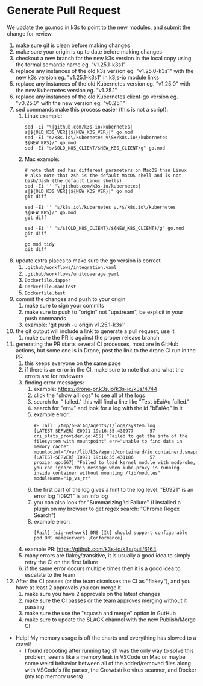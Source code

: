 # Generate Pull Request

We update the go.mod in k3s to point to the new modules, and submit the change for review.

1. make sure git is clean before making changes
1. make sure your origin is up to date before making changes
1. checkout a new branch for the new k3s version in the local copy using the formal semantic name eg. "v1.25.1-k3s1"
1. replace any instances of the old k3s version eg. "v1.25.0-k3s1" with the new k3s version eg. "v1.25.1-k3s1" in k3,s-io module links
1. replace any instances of the old Kubernetes version eg. "v1.25.0" with the new Kubernetes version eg. "v1.25.1"
1. replace any instances of the old Kubernetes client-go version eg. "v0.25.0" with the new version eg. "v0.25.1"
1. sed commands make this process easier (this is not a script):
   1. Linux example:
      ```
      sed -Ei "\|github.com/k3s-io/kubernetes| s|${OLD_K3S_VER}|${NEW_K3S_VER}|" go.mod
      sed -Ei "s/k8s.io\/kubernetes v\S+/k8s.io\/kubernetes ${NEW_K8S}/" go.mod
      sed -Ei "s/$OLD_K8S_CLIENT/$NEW_K8S_CLIENT/g" go.mod
      ```
    1. Mac example:
       ```
       # note that sed has different parameters on MacOS than Linux
       # also note that zsh is the default MacOS shell and is not bash/dash (the default Linux shells)
       sed -Ei '' "\|github.com/k3s-io/kubernetes| s|${OLD_K3S_VER}|${NEW_K3S_VER}|" go.mod
       git diff

       sed -Ei '' "s/k8s.io\/kubernetes v.*$/k8s.io\/kubernetes ${NEW_K8S}/" go.mod
       git diff

       sed -Ei '' "s/${OLD_K8S_CLIENT}/${NEW_K8S_CLIENT}/g" go.mod
       git diff

       go mod tidy
       git diff
       ```
1. update extra places to make sure the go version is correct
   1. `.github/workflows/integration.yaml`
   1. `.github/workflows/unitcoverage.yaml`
   1. `Dockerfile.dapper`
   1. `Dockerfile.manifest`
   1. `Dockerfile.test`
1. commit the changes and push to your origin
   1. make sure to sign your commits
   1. make sure to push to "origin" not "upstream", be explicit in your push commands
   1. example: 'git push -u origin v1.25.1-k3s1'
1. the git output will include a link to generate a pull request, use it
   1. make sure the PR is against the proper release branch
1. generating the PR starts several CI processes, most are in GitHub actions, but some one is in Drone, post the link to the drone CI run in the PR
   1. this keeps everyone on the same page
   1. if there is an error in the CI, make sure to note that and what the errors are for reviewers
   1. finding error messages:
      1. example: https://drone-pr.k3s.io/k3s-io/k3s/4744
      1. click the "show all logs" to see all of the logs
      1. search for " failed." this will find a line like "Test bEaiAq failed."
      1. search for "err=" and look for a log with the id "bEaiAq" in it
      1. example error:
         ```
         #- Tail: /tmp/bEaiAq/agents/1/logs/system.log
         [LATEST-SERVER] E0921 19:16:55.430977      57 cri_stats_provider.go:455] "Failed to get the info of the filesystem with mountpoint" err="unable to find data in memory cache" mountpoint="/var/lib/k3s/agent/containerd/io.containerd.snapshotter.v1.overlayfs
         [LATEST-SERVER] I0921 19:16:55.431186      57 proxier.go:667] "Failed to load kernel module with modprobe, you can ignore this message when kube-proxy is running inside container without mounting /lib/modules" moduleName="ip_vs_rr"
         ```
      1. the first part of the log gives a hint to the log level: "E0921" is an error log "I0921" is an info log
      1. you can also look for "Summarizing \d Failure" (I installed a plugin on my browser to get regex search: "Chrome Regex Search")
      1. example error: 
         ```
         [Fail] [sig-network] DNS [It] should support configurable pod DNS nameservers [Conformance]
         ```
    1. example PR: https://github.com/k3s-io/k3s/pull/6164
    1. many errors are flakey/transitive, it is usually a good idea to simply retry the CI on the first failure
    1. if the same error occurs multiple times then it is a good idea to escalate to the team
1. After the CI passes (or the team dismisses the CI as "flakey"), and you have at least 2 approvals you can merge it
   1. make sure you have 2 approvals on the latest changes
   1. make sure the CI passes or the team approves merging without it passing
   1. make sure the use the "squash and merge" option in GutHub
   1. make sure to update the SLACK channel with the new Publish/Merge CI

- Help! My memory usage is off the charts and everything has slowed to a crawl!
  - I found rebooting after running tag.sh was the only way to solve this problem, seems like a memory leak in VSCode on Mac or maybe some weird behavior between all of the added/removed files along with VSCode's file parser, the Crowdstrike virus scanner, and Docker (my top memory users)
